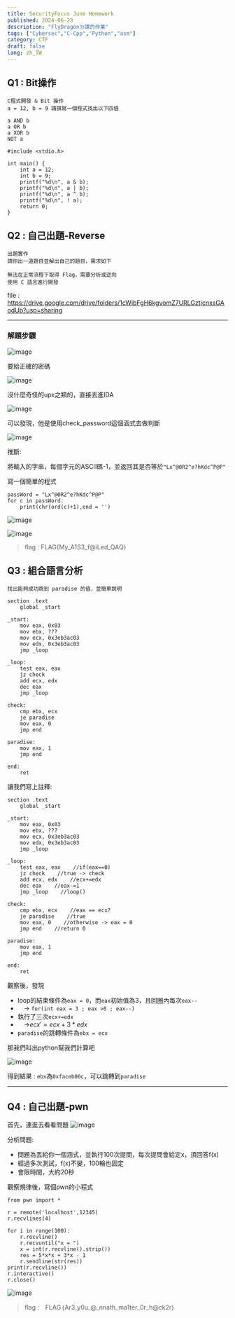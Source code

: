 ```yaml
---
title: SecurityFocus June Homework
published: 2024-06-23
description: "FlyDragonㄉ課的作業"
tags: ["Cybersec","C-Cpp","Python","asm"]
category: CTF
draft: false
lang: zh_TW
---
```


## Q1 : Bit操作
```
C程式開發 & Bit 操作
a = 12, b = 9 請撰寫一個程式找出以下四值

a AND b
a OR b
a XOR b
NOT a
```

```c=
#include <stdio.h>

int main() {
    int a = 12;
    int b = 9;
    printf("%d\n", a & b);
    printf("%d\n", a | b);
    printf("%d\n", a ^ b);
    printf("%d\n", ! a);
    return 0;
}
```
## Q2 : 自己出題-Reverse
```
出題實作
請你出一道題目並解出自己的題目，需求如下

無法在正常流程下取得 Flag，需要分析或逆向
使用 C 語言進行開發
```
file : https://drive.google.com/drive/folders/1cWibFgH6kgvomZ7URLGztjcnxsGAodUb?usp=sharing


---

### 解題步驟
![image](https://hackmd.io/_uploads/Hym38soH0.png)

要給正確的密碼

![image](https://hackmd.io/_uploads/ByTRrjsHR.png)

沒什麼奇怪的upx之類的，直接丟進IDA

![image](https://hackmd.io/_uploads/By_wLjsSC.png)

可以發現，他是使用check_password這個涵式去做判斷

![image](https://hackmd.io/_uploads/B1e-vsoHA.png)

推斷:

將輸入的字串，每個字元的ASCII碼-1，並返回其是否等於```"Lx^@0R2^e?hKdc^P@P"```

寫一個簡單的程式
```python=
passWord = "Lx^@0R2^e?hKdc^P@P"
for c in passWord:
    print(chr(ord(c)+1),end = '')
```

![image](https://hackmd.io/_uploads/SktsYooBR.png)

![image](https://hackmd.io/_uploads/HJQAYior0.png)

> flag : FLAG{My_A1S3_f@iLed_QAQ}

## Q3 : 組合語言分析
```asm=
找出能夠成功跳到 paradise 的值，並簡單說明

section	.text
	global _start       

_start:  
    mov eax, 0x03
    mov ebx, ???
    mov ecx, 0x3eb3ac03
    mov edx, 0x3eb3ac03
    jmp _loop

_loop:
    test eax, eax
    jz check
    add ecx, edx
    dec eax
    jmp _loop
    
check:
    cmp ebx, ecx
    je paradise
    mov eax, 0
    jmp end

paradise:
    mov eax, 1
    jmp end

end:
    ret
```

讓我們寫上註釋:
```asm=
section	.text
	global _start       

_start:    
    mov eax, 0x03
    mov ebx, ???
    mov ecx, 0x3eb3ac03
    mov edx, 0x3eb3ac03
    jmp _loop

_loop:    
    test eax, eax    //if(eax==0) 
    jz check    //true -> check
    add ecx, edx    //ecx+=edx
    dec eax    //eax-=1
    jmp _loop    //loop()
    
check:
    cmp ebx, ecx    //eax == ecx?
    je paradise    //true
    mov eax, 0    //otherwise -> eax = 0
    jmp end    //return 0

paradise:
    mov eax, 1
    jmp end

end:
    ret
```
觀察後，發現
* loop的結束條件為`eax = 0`，而`eax`初始值為3，且回圈內每次`eax--`
* &emsp;-> `for(int eax = 3 ; eax >0 ; eax--)`
* 執行了三次`ecx+=edx`
* &emsp;->$ecx' = ecx + 3*edx$
* `paradise`的跳轉條件為`ebx = ecx`

那我們叫出python幫我們計算吧

![image](https://hackmd.io/_uploads/r12FwFRrR.png)

得到結果 : `ebx`為`0xfaceb00c`，可以跳轉到`paradise`

---

## Q4 : 自己出題-pwn
首先，連進去看看問題
![image](https://hackmd.io/_uploads/ry5FpSxUC.png)

分析問題:
* 問題為丟給你一個涵式，並執行100次提問，每次提問會給定x，須回答f(x)
* 經過多次測試，f(x)不變，100輪也固定
* 會限時間，大約20秒

觀察規律後，寫個pwn的小程式
```python=
from pwn import *

r = remote('localhost',12345)
r.recvlines(4)

for i in range(100):
    r.recvline()
    r.recvuntil("x = ")
    x = int(r.recvline().strip())
    res = 5*x*x + 3*x - 1
    r.sendline(str(res))
print(r.recvline())
r.interactive()
r.close()
```

![image](https://hackmd.io/_uploads/S1QSkLxL0.png)

> flag :　FLAG｛Ar3_y0u_@_nnath_ma1ter_0r_h@ck2r｝
